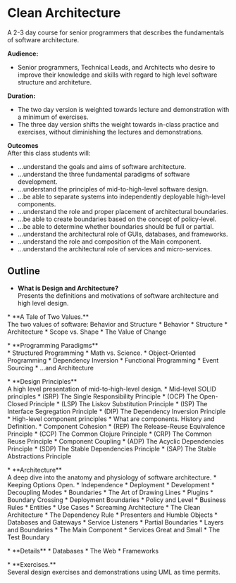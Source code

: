 # Clean Architecture

A 2-3 day course for senior programmers that describes the fundamentals of software architecture.

**Audience:** 
* Senior programmers, Technical Leads, and Architects who desire to improve their knowledge 
and skills with regard to high level software structure and architeture.

**Duration:** 
* The two day version is weighted towards lecture and demonstration with a minimum of exercises.
* The three day version shifts the weight towards in-class practice and exercises, without
diminishing the lectures and demonstrations.

**Outcomes** <br>
After this class students will:
* ...understand the goals and aims of software architecture.
* ...understand the three fundamental paradigms of software development.
* ...understand the principles of mid-to-high-level software design.
* ...be able to separate systems into independently deployable high-level components.
* ...understand the role and proper placement of architectural boundaries.
* ...be able to create boundaries based on the concept of policy-level.
* ...be able to determine whether boundaries should be full or partial.
* ...understand the architectural role of GUIs, databases, and frameworks.
* ...understand the role and composition of the Main component.
* ...understand the architectural role of services and micro-services.


## Outline ##
* **What is Design and Architecture?** <br>
Presents the definitions and motivations of software architecture and high level design.
<p>
* **A Tale of Two Values.**<br>
The two values of software: Behavior and Structure
 * Behavior
 * Structure
 * Architecture
 * Scope vs. Shape
 * The Value of Change
<p>
* **Programming Paradigms**<br>
 * Structured Programming
  * Math vs. Science.
 * Object-Oriented Programming
  * Dependency Inversion
 * Functional Programming
  * Event Sourcing
 * ...and Architecture
<p>
* **Design Principles**<br>
A high level presentation of mid-to-high-level design.
 * Mid-level SOLID principles
  * (SRP) The Single Responsibility Principle
  * (OCP) The Open-Closed Principle
  * (LSP) The Liskov Substitution Principle
  * (ISP) The Interface Segregation Principle
  * (DIP) The Dependency Inversion Principle
 * High-level component principles
  * What are components.  History and Definition.
  * Component Cohesion
   * (REP) The Release-Reuse Equivalence Principle
   * (CCP) The Common Clojure Principle
   * (CRP) The Common Reuse Principle
  * Component Coupling
   * (ADP) The Acyclic Dependencies Principle
   * (SDP) The Stable Dependencies Principle
   * (SAP) The Stable Abstractions Principle
<p>
* **Architecture**<br>
A deep dive into the anatomy and physiology of software architecture.
 * Keeping Options Open.
 * Independence
  * Deployment
  * Development
  * Decoupling Modes
 * Boundaries
  * The Art of Drawing Lines
  * Plugins
  * Boundary Crossing
  * Deployment Boundaries
 * Policy and Level
  * Business Rules
  * Entities
  * Use Cases
 * Screaming Architecture
 * The Clean Architecture
  * The Dependency Rule
  * Presenters and Humble Objects
  * Databases and Gateways
  * Service Listeners
 * Partial Boundaries
 * Layers and Boundaries
 * The Main Component
 * Services Great and Small
 * The Test Boundary
<p>
* **Details**
 * Databases
 * The Web
 * Frameworks
<p>
* **Exercises.** <br>
Several design exercises and demonstrations using UML as time permits.
 
  

 
 



